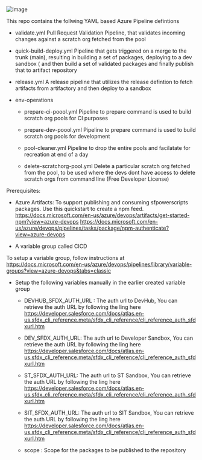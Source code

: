 ![image](https://gblobscdn.gitbook.com/assets%2F-MI39dIf1BuKlg_oSIG_%2F-MersLlsLMydZ6V7hfP-%2F-MersUtb9fBk1m9NMuMc%2Fflowdiagram_revised.png?alt=media&token=b613b0a8-99e3-4702-8f38-033cb1d7700d)

This repo contains the follwing YAML based Azure Pipeline defintions

-  validate.yml
   Pull Request Validation Pipeline, that validates incoming changes against a scratch org fetched from the pool
   
- quick-build-deploy.yml
   Pipeline that gets triggered on a merge to the trunk (main), resulting in building a set of packages, deploying to a dev sandbox ( and then build a set of validated packages and finally publish that to artifact repository

- release.yml
   A release pipeline that utilizes the release defintion to fetch artifacts from artifactory and then deploy to a sandbox 


- env-operations
  - prepare-ci-poool.yml
     Pipeline to prepare command is used to build scratch org pools for CI purposes

  - prepare-dev-poool.yml
     Pipeline to prepare command is used to build scratch org pools for development
   
  - pool-cleaner.yml
     Pipeline to drop the entire pools and facilatate for recreation at end of a day

  - delete-scratchorg-pool.yml
     Delete a particular scratch org fetched from the pool, to be used where the devs dont have access to delete scratch orgs from command line (Free Developer License) 

Prerequisites:
- Azure Artifacts:
To support publishing and consuming sfpowerscripts packages. Use this quickstart to create a npm feed.
https://docs.microsoft.com/en-us/azure/devops/artifacts/get-started-npm?view=azure-devops
https://docs.microsoft.com/en-us/azure/devops/pipelines/tasks/package/npm-authenticate?view=azure-devops

- A variable group  called CICD 

To setup a variable group, follow instructions at 
https://docs.microsoft.com/en-us/azure/devops/pipelines/library/variable-groups?view=azure-devops&tabs=classic

- Setup the following variables manually in the earlier created variable group

  - DEVHUB_SFDX_AUTH_URL   : The auth url to DevHub, You can retrieve the auth URL by following the ling here https://developer.salesforce.com/docs/atlas.en-us.sfdx_cli_reference.meta/sfdx_cli_reference/cli_reference_auth_sfdxurl.htm

  - DEV_SFDX_AUTH_URL: The auth url to Developer Sandbox, You can retrieve the auth URL by following the ling here https://developer.salesforce.com/docs/atlas.en-us.sfdx_cli_reference.meta/sfdx_cli_reference/cli_reference_auth_sfdxurl.htm

  - ST_SFDX_AUTH_URL: The auth url to ST Sandbox, You can retrieve the auth URL by following the ling here https://developer.salesforce.com/docs/atlas.en-us.sfdx_cli_reference.meta/sfdx_cli_reference/cli_reference_auth_sfdxurl.htm

  - SIT_SFDX_AUTH_URL: The auth url to SIT Sandbox, You can retrieve the auth URL by following the ling here https://developer.salesforce.com/docs/atlas.en-us.sfdx_cli_reference.meta/sfdx_cli_reference/cli_reference_auth_sfdxurl.htm

  -  scope : Scope for the packages to be published to the repository 


